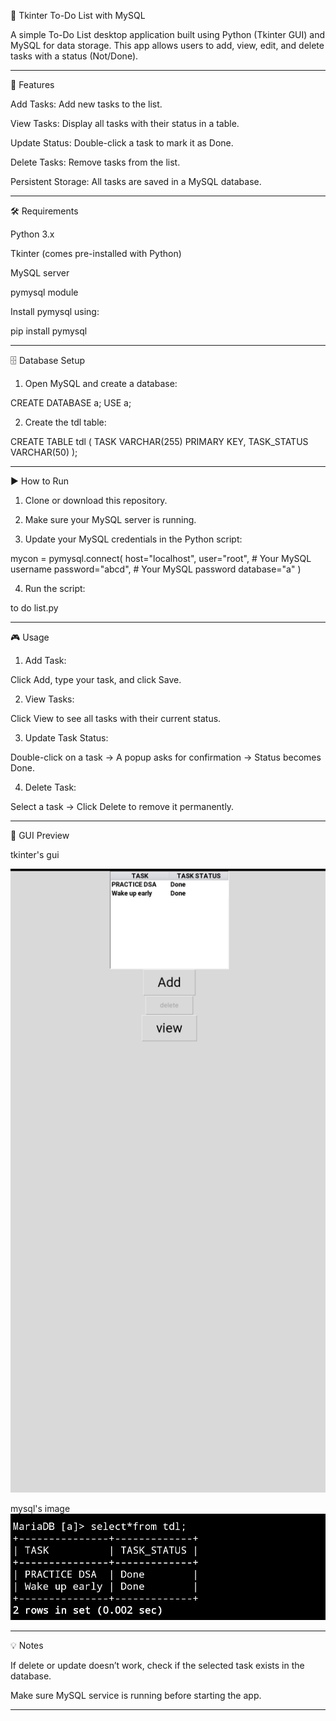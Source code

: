 📝 Tkinter To-Do List with MySQL

A simple To-Do List desktop application built using Python (Tkinter GUI) and MySQL for data storage.
This app allows users to add, view, edit, and delete tasks with a status (Not/Done).


---

📌 Features

Add Tasks: Add new tasks to the list.

View Tasks: Display all tasks with their status in a table.

Update Status: Double-click a task to mark it as Done.

Delete Tasks: Remove tasks from the list.

Persistent Storage: All tasks are saved in a MySQL database.



---

🛠️ Requirements

Python 3.x

Tkinter (comes pre-installed with Python)

MySQL server

pymysql module


Install pymysql using:

pip install pymysql


---

🗄️ Database Setup

1. Open MySQL and create a database:



CREATE DATABASE a;
USE a;

2. Create the tdl table:



CREATE TABLE tdl (
    TASK VARCHAR(255) PRIMARY KEY,
    TASK_STATUS VARCHAR(50)
);


---

▶️ How to Run

1. Clone or download this repository.


2. Make sure your MySQL server is running.


3. Update your MySQL credentials in the Python script:



mycon = pymysql.connect(
    host="localhost",
    user="root",       # Your MySQL username
    password="abcd",   # Your MySQL password
    database="a"
)

4. Run the script:



 to do list.py


---

🎮 Usage

1. Add Task:

Click Add, type your task, and click Save.



2. View Tasks:

Click View to see all tasks with their current status.



3. Update Task Status:

Double-click on a task → A popup asks for confirmation → Status becomes Done.



4. Delete Task:

Select a task → Click Delete to remove it permanently.





---

📸 GUI Preview

tkinter's gui

![Alt text](https://github.com/banu06764-blip/tkinter-to-do-list/blob/e3ab2bf0ed1173c9521f6c27b1734dcfda59dc0f/20250804_073737.jpg)


mysql's image
![Alt text](https://github.com/banu06764-blip/tkinter-to-do-list/blob/e3ab2bf0ed1173c9521f6c27b1734dcfda59dc0f/20250804_073754.jpg)



---


💡 Notes

If delete or update doesn’t work, check if the selected task exists in the database.

Make sure MySQL service is running before starting the app.



---
